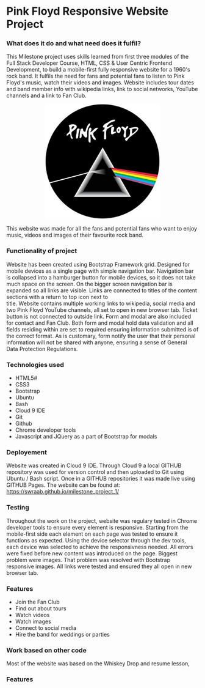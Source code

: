 # Pink Floyd Responsive Website Project

### What does it do and what need does it fulfil?

This Milestone project uses skills learned from first three modules of the Full Stack 
Developer Course, HTML, CSS & User Centric Frontend Development, to build a mobile-first 
fully responsive website for a 1960's rock band.
It fulfils the need for fans and potential fans to listen to Pink Floyd's music, watch their 
videos and images. Website includes tour dates and band member info with wikipedia links, 
link to social networks, YouTube channels and a link to Fan Club.

<p align="center">
  <img width="300" height="300" src="https://github.com/sWrAAb/milestone_project_1/blob/master/assets/images/pf_logo.jpg">
</p>

This website was made for all the fans and potential fans who want to enjoy music, videos and images 
of their favourite rock band.

### Functionality of project

Website has been created using Bootstrap Framework grid. Designed for mobile devices as a single page with 
simple navigation bar. Navigation bar is collapsed into a hamburger button for mobile devices, so it does
not take much space on the screen. On the bigger screen navigation bar is expanded so all links
are visible. Links are connected to titles of the content sections with a return to top icon next to  
title. Website contains multiple working links to wikipedia, social media and two Pink Floyd YouTube
channels, all set to open in new browser tab. Ticket button is not connected to outside link. Form and modal are
also included for contact and Fan Club. Both form and modal hold data validation and all fields residing within are 
set to required ensuring information submitted is of the correct format. As is customary, form notify the
user that their personal information will not be shared with anyone, ensuring a sense of General Data Protection Regulations.



### Technologies used

  * HTML5#
  * CSS3
  * Bootstrap
  * Ubuntu
  * Bash
  * Cloud 9 IDE
  * Git
  * Github
  * Chrome developer tools
  * Javascript and JQuery as a part of Bootstrap for modals

### Deployement

Website was created in Cloud 9 IDE. Through Cloud 9 a local GITHUB repository was used  for version 
control and then uploaded to Git using Ubuntu / Bash script. Once in a GITHUB repositories it was 
made live using GITHUB Pages. The website can be found at: 
https://swraab.github.io/milestone_project_1/

### Testing 

Throughout the work on the project, website was regulary tested in Chrome developer tools to ensure every element is
responsive. Starting from the mobile-first side each element on each page was tested to ensure it functions as
expected. Using the device selector through the dev tools, each device was selected to achieve the responsivness needed. 
All errors were fixed before new content was introduced on the page. Biggest problem were images. That problem
was resolved with Bootstrap responsive images. All links were tested and ensured they all open in new browser tab.


### Features

  * Join the Fan Club
  * Find out about tours
  * Watch videos
  * Watch images
  * Connect to social media
  * Hire the band for weddings or parties
  

### Work based on other code

Most of the website was based on the Whiskey Drop and resume lesson,  

### Features



